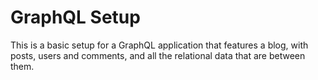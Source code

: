 # GraphQL Setup

This is a basic setup for a GraphQL application that features a blog, with posts, users and comments, and all the relational data that are between them.
